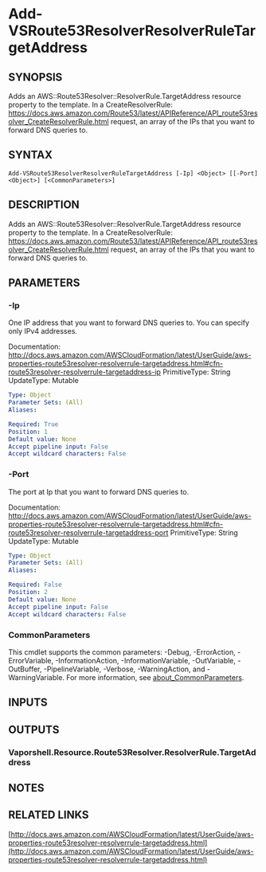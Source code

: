 # Add-VSRoute53ResolverResolverRuleTargetAddress

## SYNOPSIS
Adds an AWS::Route53Resolver::ResolverRule.TargetAddress resource property to the template.
In a CreateResolverRule: https://docs.aws.amazon.com/Route53/latest/APIReference/API_route53resolver_CreateResolverRule.html request, an array of the IPs that you want to forward DNS queries to.

## SYNTAX

```
Add-VSRoute53ResolverResolverRuleTargetAddress [-Ip] <Object> [[-Port] <Object>] [<CommonParameters>]
```

## DESCRIPTION
Adds an AWS::Route53Resolver::ResolverRule.TargetAddress resource property to the template.
In a CreateResolverRule: https://docs.aws.amazon.com/Route53/latest/APIReference/API_route53resolver_CreateResolverRule.html request, an array of the IPs that you want to forward DNS queries to.

## PARAMETERS

### -Ip
One IP address that you want to forward DNS queries to.
You can specify only IPv4 addresses.

Documentation: http://docs.aws.amazon.com/AWSCloudFormation/latest/UserGuide/aws-properties-route53resolver-resolverrule-targetaddress.html#cfn-route53resolver-resolverrule-targetaddress-ip
PrimitiveType: String
UpdateType: Mutable

```yaml
Type: Object
Parameter Sets: (All)
Aliases:

Required: True
Position: 1
Default value: None
Accept pipeline input: False
Accept wildcard characters: False
```

### -Port
The port at Ip that you want to forward DNS queries to.

Documentation: http://docs.aws.amazon.com/AWSCloudFormation/latest/UserGuide/aws-properties-route53resolver-resolverrule-targetaddress.html#cfn-route53resolver-resolverrule-targetaddress-port
PrimitiveType: String
UpdateType: Mutable

```yaml
Type: Object
Parameter Sets: (All)
Aliases:

Required: False
Position: 2
Default value: None
Accept pipeline input: False
Accept wildcard characters: False
```

### CommonParameters
This cmdlet supports the common parameters: -Debug, -ErrorAction, -ErrorVariable, -InformationAction, -InformationVariable, -OutVariable, -OutBuffer, -PipelineVariable, -Verbose, -WarningAction, and -WarningVariable. For more information, see [about_CommonParameters](http://go.microsoft.com/fwlink/?LinkID=113216).

## INPUTS

## OUTPUTS

### Vaporshell.Resource.Route53Resolver.ResolverRule.TargetAddress
## NOTES

## RELATED LINKS

[http://docs.aws.amazon.com/AWSCloudFormation/latest/UserGuide/aws-properties-route53resolver-resolverrule-targetaddress.html](http://docs.aws.amazon.com/AWSCloudFormation/latest/UserGuide/aws-properties-route53resolver-resolverrule-targetaddress.html)


